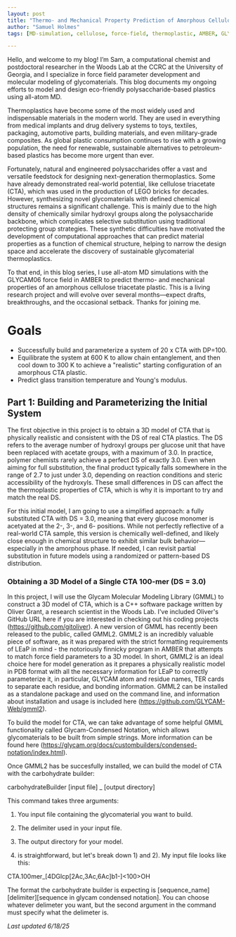 ```yaml
---
layout: post
title: "Thermo- and Mechanical Property Prediction of Amorphous Cellulose Triacetate Plastic"
author: "Samuel Holmes"
tags: [MD-simulation, cellulose, force-field, thermoplastic, AMBER, GLYCAM, glycomaterials]

---
```

Hello, and welcome to my blog! I’m Sam, a computational chemist and postdoctoral researcher in the Woods Lab at the CCRC at the University of Georgia, and I specialize in force field parameter development and molecular modeling of glycomaterials. This blog documents my ongoing efforts to model and design eco-friendly polysaccharide-based plastics using all-atom MD.

Thermoplastics have become some of the most widely used and indispensable materials in the modern world. They are used in everything from medical implants and drug delivery systems to toys, textiles, packaging, automotive parts, building materials, and even military-grade composites. As global plastic consumption continues to rise with a growing population, the need for renewable, sustainable alternatives to petroleum-based plastics has become more urgent than ever. 

Fortunately, natural and engineered polysaccharides offer a vast and versatile feedstock for designing next-generation thermoplastics. Some have already demonstrated real-world potential, like cellulose triacetate (CTA), which was used in the production of LEGO bricks for decades. However, synthesizing novel glycomaterials with defined chemical structures remains a significant challenge. This is mainly due to the high density of chemically similar hydroxyl groups along the polysaccharide backbone, which complicates selective substitution using traditional protecting group strategies. These synthetic difficulties have motivated the development of computational approaches that can predict material properties as a function of chemical structure, helping to narrow the design space and accelerate the discovery of sustainable glycomaterial thermoplastics.

To that end, in this blog series, I use all-atom MD simulations with the GLYCAM06 force field in AMBER to predict thermo- and mechanical properties of an amorphous cellulose triacetate plastic. This is a living research project and will evolve over several months—expect drafts, breakthroughs, and the occasional setback. Thanks for joining me.


# Goals
- Successfully build and parameterize a system of 20 x CTA with DP=100.
- Equilibrate the system at 600 K to allow chain entanglement, and then cool down to 300 K to achieve a "realistic" starting configuration of an amorphous CTA plastic.
- Predict glass transition temperature and Young's modulus. 

## Part 1: Building and Parameterizing the Initial System

The first objective in this project is to obtain a 3D model of CTA that is physically realistic and consistent with the DS of real CTA plastics. The DS refers to the average number of hydroxyl groups per glucose unit that have been replaced with acetate groups, with a maximum of 3.0. In practice, polymer chemists rarely achieve a perfect DS of exactly 3.0. Even when aiming for full substitution, the final product typically falls somewhere in the range of 2.7 to just under 3.0, depending on reaction conditions and steric accessibility of the hydroxyls. These small differences in DS can affect the the thermoplastic properties of CTA, which is why it is important to try and match the real DS. 

For this initial model, I am going to use a simplified approach: a fully substituted CTA with DS = 3.0, meaning that every glucose monomer is acetyated at the 2-, 3-, and 6- positions. While not perfectly reflective of a real-world CTA sample, this version is chemically well-defined, and likely close enough in chemical structure to exhibit similar bulk behavior—especially in the amorphous phase. If needed, I can revisit partial substitution in future models using a randomized or pattern-based DS distribution.

### Obtaining a 3D Model of a Single CTA 100-mer (DS = 3.0)

In this project, I will use the Glycam Molecular Modeling Library (GMML) to construct a 3D model of CTA, which is a C++ software package written by Oliver Grant, a research scientist in the Woods Lab. I've included Oliver's GitHub URL here if you are interested in checking out his coding projects (https://github.com/gitoliver). A new version of GMML has recently been released to the public, called GMML2. GMML2 is an incredibly valuable piece of software, as it was prepared with the strict formatting requirements of LEaP in mind - the notoriously finnicky program in AMBER that attempts to match force field parameters to a 3D model. In short, GMML2 is an ideal choice here for model generation as it prepares a physically realistic model in PDB format with all the necessary information for LEaP to correctly parameterize it, in particular, GLYCAM atom and residue names, TER cards to separate each residue, and bonding information. GMML2 can be installed as a standalone package and used on the command line, and information about installation and usage is included here (https://github.com/GLYCAM-Web/gmml2). 

To build the model for CTA, we can take advantage of some helpful GMML functionality called Glycam-Condensed Notation, which allows glycomaterials to be built from simple strings. More information can be found here (https://glycam.org/docs/custombuilders/condensed-notation/index.html). 

Once GMML2 has be succesfully installed, we can build the model of CTA with the carbohydrate builder:

carbohydrateBuilder [input file] _ [output directory]

This command takes three arguments:
1) You input file containing the glycomaterial you want to build.
2) The delimiter used in your input file.
3) The output directory for your model.

3) is straightforward, but let's break down 1) and 2). My input file looks like this:

CTA.100mer_[4DGlcp[2Ac,3Ac,6Ac]b1-]<100>OH

The format the carbohydrate builder is expecting is [sequence_name][delimiter][sequence in glycam condensed notation]. You can choose whatever delimeter you want, but the second argument in the command must specify what the delimeter is.

*Last updated 6/18/25*


